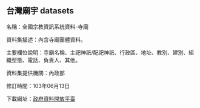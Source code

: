 ## 台灣廟宇 datasets

名稱：全國宗教資訊系統資料-寺廟

資料集描述：內含寺廟團體資料。

主要欄位說明：寺廟名稱、主祀神祇/配祀神祇、行政區、地址、教別、建別、組織型態、電話、負責人、其他。

資料集提供機關：內政部

修訂時間：103年06月13日

下載網址：[政府資料開放平臺](http://data.gov.tw/node/8203)